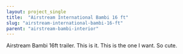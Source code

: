```yaml
---
layout: project_single
title:  "Airstream International Bambi 16 ft"
slug: "airstream-international-bambi-16-ft"
parent: "airstream-bambi-interior"
---
```

Airstream Bambi 16ft trailer. This is it. This is the one I want. So cute.
